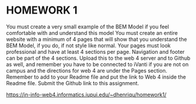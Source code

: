 # HOMEWORK 1

You must create a very small example of the BEM Model if you feel comfortable with and understand this model
You must create an entire website with a minimum of 4 pages that will show that you understand the BEM Model, if you do, if not style like normal.
Your pages must look professional and have at least 4 sections per page. Navigation and footer can be part of the 4 sections.
Upload this to the web 4 server and to Github as well, and remember you have to be connected to iVanti if you are not on campus and the directions for web 4 are under the Pages section. Remember to add to your Readme file and put the link to Web 4 inside the Readme file.
Submit the Github link to this assignment.

https://in-info-web4.informatics.iupui.edu/~dhenriqu/homework1/

